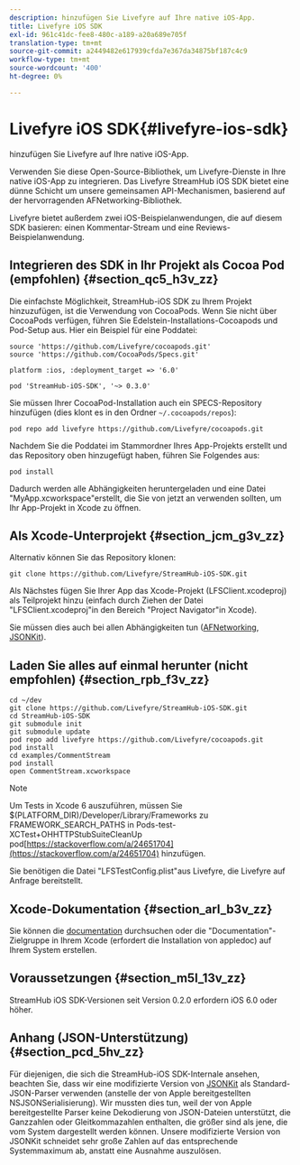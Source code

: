 ```yaml
---
description: hinzufügen Sie Livefyre auf Ihre native iOS-App.
title: Livefyre iOS SDK
exl-id: 961c41dc-fee8-480c-a189-a20a689e705f
translation-type: tm+mt
source-git-commit: a2449482e617939cfda7e367da34875bf187c4c9
workflow-type: tm+mt
source-wordcount: '400'
ht-degree: 0%

---
```


# Livefyre iOS SDK{#livefyre-ios-sdk}

hinzufügen Sie Livefyre auf Ihre native iOS-App.

Verwenden Sie diese Open-Source-Bibliothek, um Livefyre-Dienste in Ihre native iOS-App zu integrieren. Das Livefyre StreamHub iOS SDK bietet eine dünne Schicht um unsere gemeinsamen API-Mechanismen, basierend auf der hervorragenden AFNetworking-Bibliothek.

Livefyre bietet außerdem zwei iOS-Beispielanwendungen, die auf diesem SDK basieren: einen Kommentar-Stream und eine Reviews-Beispielanwendung.

## Integrieren des SDK in Ihr Projekt als Cocoa Pod (empfohlen) {#section_qc5_h3v_zz}

Die einfachste Möglichkeit, StreamHub-iOS SDK zu Ihrem Projekt hinzuzufügen, ist die Verwendung von CocoaPods. Wenn Sie nicht über CocoaPods verfügen, führen Sie Edelstein-Installations-Cocoapods und Pod-Setup aus. Hier ein Beispiel für eine Poddatei:

```
source 'https://github.com/Livefyre/cocoapods.git' 
source 'https://github.com/CocoaPods/Specs.git' 
  
platform :ios, :deployment_target => '6.0' 
  
pod 'StreamHub-iOS-SDK', '~> 0.3.0'
```

Sie müssen Ihrer CocoaPod-Installation auch ein SPECS-Repository hinzufügen (dies klont es in den Ordner `~/.cocoapods/repos`):

```
pod repo add livefyre https://github.com/Livefyre/cocoapods.git
```

Nachdem Sie die Poddatei im Stammordner Ihres App-Projekts erstellt und das Repository oben hinzugefügt haben, führen Sie Folgendes aus:

```
pod install
```

Dadurch werden alle Abhängigkeiten heruntergeladen und eine Datei &quot;MyApp.xcworkspace&quot;erstellt, die Sie von jetzt an verwenden sollten, um Ihr App-Projekt in Xcode zu öffnen.

## Als Xcode-Unterprojekt {#section_jcm_g3v_zz}

Alternativ können Sie das Repository klonen:

```
git clone https://github.com/Livefyre/StreamHub-iOS-SDK.git 
```

Als Nächstes fügen Sie Ihrer App das Xcode-Projekt (LFSClient.xcodeproj) als Teilprojekt hinzu (einfach durch Ziehen der Datei &quot;LFSClient.xcodeproj&quot;in den Bereich &quot;Project Navigator&quot;in Xcode).

Sie müssen dies auch bei allen Abhängigkeiten tun ([AFNetworking](https://github.com/AFNetworking/AFNetworking), [JSONKit](https://github.com/escherba/JSONKit)).

## Laden Sie alles auf einmal herunter (nicht empfohlen) {#section_rpb_f3v_zz}

```
cd ~/dev 
git clone https://github.com/Livefyre/StreamHub-iOS-SDK.git 
cd StreamHub-iOS-SDK 
git submodule init 
git submodule update 
pod repo add livefyre https://github.com/Livefyre/cocoapods.git 
pod install 
cd examples/CommentStream 
pod install 
open CommentStream.xcworkspace
```

>[!NOTE]
>
>Um Tests in Xcode 6 auszuführen, müssen Sie $(PLATFORM_DIR)/Developer/Library/Frameworks zu FRAMEWORK_SEARCH_PATHS in Pods-test-XCTest+OHHTTPStubSuiteCleanUp pod[https://stackoverflow.com/a/24651704](https://stackoverflow.com/a/24651704) hinzufügen.

Sie benötigen die Datei &quot;LFSTestConfig.plist&quot;aus Livefyre, die Livefyre auf Anfrage bereitstellt.

## Xcode-Dokumentation {#section_arl_b3v_zz}

Sie können die [documentation](https://livefyre.github.com/StreamHub-iOS-SDK/) durchsuchen oder die &quot;Documentation&quot;-Zielgruppe in Ihrem Xcode (erfordert die Installation von appledoc) auf Ihrem System erstellen.

## Voraussetzungen {#section_m5l_13v_zz}

StreamHub iOS SDK-Versionen seit Version 0.2.0 erfordern iOS 6.0 oder höher.

## Anhang (JSON-Unterstützung) {#section_pcd_5hv_zz}

Für diejenigen, die sich die StreamHub-iOS SDK-Internale ansehen, beachten Sie, dass wir eine modifizierte Version von [JSONKit](https://github.com/escherba/JSONKit) als Standard-JSON-Parser verwenden (anstelle der von Apple bereitgestellten NSJSONSerialisierung). Wir mussten dies tun, weil der von Apple bereitgestellte Parser keine Dekodierung von JSON-Dateien unterstützt, die Ganzzahlen oder Gleitkommazahlen enthalten, die größer sind als jene, die vom System dargestellt werden können. Unsere modifizierte Version von JSONKit schneidet sehr große Zahlen auf das entsprechende Systemmaximum ab, anstatt eine Ausnahme auszulösen.
